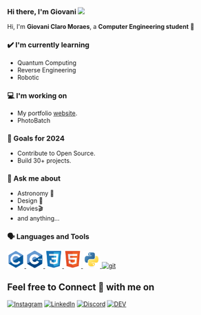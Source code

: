 
### Hi there, I'm Giovani <img src="https://raw.githubusercontent.com/iampavangandhi/iampavangandhi/master/gifs/Hi.gif" width="30px">
Hi, I'm **Giovani Claro Moraes**, a **Computer Engineering student** 🚀 
<!-- Your badges
You can use the website to generate badges: https://shields.io/
-->
<!-- Create a tabular data for blog posts-->
### ✔️ I'm currently learning
- Quantum Computing
- Reverse Engineering
- Robotic

### 💻 I'm working on
- My portfolio [website](https://giovaniclaromoraes.vercel.app/).
- PhotoBatch

### 🌱 Goals for 2024
- Contribute to Open Source.
- Build 30+ projects.

### 💭 Ask me about
- Astronomy 🔭
- Design 🎨
- Movies🎬
- and anything...

<!-- 
### 🌴 Fun facts
- Trying to explore the mysteries.
- Congratualtions on making through the shell.-->



### 🗣 Languages and Tools

<p align="left"> <a href="https://www.cprogramming.com/" target="_blank">
<img src="https://raw.githubusercontent.com/devicons/devicon/55609aa5bd817ff167afce0d965585c92040787a/icons/c/c-original.svg" alt="c" width="40" height="40"/> </a> <a href="https://www.w3schools.com/cpp/" target="_blank"> 
<img src="https://raw.githubusercontent.com/devicons/devicon/55609aa5bd817ff167afce0d965585c92040787a/icons/cplusplus/cplusplus-original.svg" alt="cplusplus" width="40" height="40"/> </a> 
<a href="https://www.w3schools.com/css/" target="_blank"> 
<img src="https://raw.githubusercontent.com/devicons/devicon/55609aa5bd817ff167afce0d965585c92040787a/icons/css3/css3-original.svg" alt="css3" width="40" height="40"/> </a> <a href="https://www.docker.com/" target="_blank"> </a>
<a href="https://www.w3schools.com/html/" target="_blank"><img src="https://raw.githubusercontent.com/devicons/devicon/55609aa5bd817ff167afce0d965585c92040787a/icons/html5/html5-original.svg" alt="html5" width="40" height="40"/> </a> <a href="https://www.w3schools.com/python/" target="_blank">  
<img src="https://raw.githubusercontent.com/devicons/devicon/55609aa5bd817ff167afce0d965585c92040787a/icons/python/python-original.svg" alt="python" width="40" height="40"/> </a> <a href="https://git-scm.com/" target="_blank">  
<img src="https://www.vectorlogo.zone/logos/git-scm/git-scm-icon.svg" alt="git" width="40" height="40"/></a></p>


## Feel free to Connect 👥 with me on
[![Instagram](https://img.shields.io/badge/Instagram-%23E4405F.svg?style=for-the-badge&logo=Instagram&logoColor=white)](https://www.instagram.com/mrgiovaniii/)
[![LinkedIn](https://img.shields.io/badge/LinkedIn-%230077B5.svg?style=for-the-badge&logo=linkedin&logoColor=white)](https://linkedin.com/in/mrgiovanii)
[![Discord](https://img.shields.io/badge/Discord-%237289DA.svg?style=for-the-badge&logo=discord&logoColor=white)](https://discord.gg/33fgGSn8wP)
[![DEV](https://img.shields.io/badge/DEV-%23000000.svg?style=for-the-badge&logo=devdotto&logoColor=white)](https://dev.to/krydelmany)
